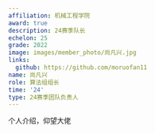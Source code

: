 ```yaml
---
affiliation: 机械工程学院
award: true
description: 24赛季队长
echelon: 25
grade: 2022
image: images/member_photo/尚凡兴.jpg
links:
  github: https://github.com/moruofan11
name: 尚凡兴
role: 算法组组长
time: '24'
type: 24赛季团队负责人
---
```


个人介绍，仰望大佬